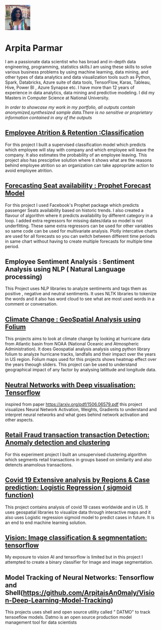 
![](/images/githubprofile.jpeg) 

# Arpita Parmar

I am a passionate data scientist who has broad and in-depth data engineering, programming, statistics skills.I am using these skills to solve various business problems by using machine learning, data mining, and other types of data analytics and data visualization tools such as Python, Spark, Databricks, Azure suite of data tools, TensorFlow, Karas, Tableau, Hive, Power BI , Azure Synapse etc. 
I have more than 12 years of experience in data analytics, data mining and predictive modeling. I did my Masters in Computer Science at National University.

*In order to showcase my work in my portfolio, all outputs contain anonymized,synthesized sample data.There is no sensitive or proprietary information contained in any of the outputs*

## [Employee Atrition & Retention :Classification]()

For this project I built a supervised classification model which predicts which employee will stay with company and which employee will leave the company. It also estimates the probability of an employee leaving. This project also has presciptive solution where it shows what are the reasons behind employee atrition so an organization can take appropriate action to avoid employee atrition. 

## [Forecasting Seat availability : Prophet Forecast Model](https://github.com/ArpitaisAn0maly/Machine-Learning-Forecasting)

For this project I used Facebook's Prophet package which predicts passenger Seats availability based on historic trends. I also created a flavour of algorithm where it predicts availability by different category in a loop. I added extra regressors for missing dates/data so model is not underfitting. These same extra regressors can be used for other variables so same code can be used for multivariate analysis. Plotly intercative charts are used for all forecasts so you can switch between different time periods in same chart without having to create multiple forecasts for multiple time period.

## Employee Sentiment Analysis : Sentiment Analysis using NLP ( Natural Language processing)

This Project uses NLP libraries to analyze sentiments and tags them as positive , negative and neutral sentiments. It uses NLTK libraries to tokenize the words and it also has word cloud to see what are most used words in a comment or conversation.

## [Climate Change : GeoSpatial Analysis using Folium](https://github.com/ArpitaisAn0maly/GeospatialAnalysis_Folium)

This projects aims to look at climate change by looking at hurricane data from Atlantic basin from NOAA (National Oceanic and Atmospheric Administration). It does Geospatial analysis analysis using python library folium to analyze hurricane tracks, landfalls and their impact over the years in US region. Folium maps used for this projects shows heatmap effect over the years theough sliders. This project can be used to understand geographical impact of any factor by analysing latittude and longitude data. 

## [Neutral Networks with Deep visualisation: Tensorflow](https://github.com/ArpitaisAn0maly/Vision_Deep_Learning_Visulisation)

inspired from paper https://arxiv.org/pdf/1506.06579.pdf this project visualizes Neural Network Activation, Weights, Gradients to understand and interpret neural networks and what goes behind network activation and other aspects.


## [Retail Fraud transaction transaction Detection: Anomaly detection and clustering](https://github.com/ArpitaisAn0maly/Machine-Learning-AnomalyDetection)

For this experiment project I built an unsupervised clustering algorithm which segments retail transactions in groups based on similarity and also detencts anamolous transactions.

## [Covid 19 Extensive analysis by Regions & Case prediction: Logistic Regression ( sigmoid function)](https://github.com/ArpitaisAn0maly/Machine-Learning-Covid19)

This project contains analysis of covid 19 cases worldwide and in US. It uses geospatial libraries to visualize data through interactive maps and it also uses Logistic regression sigmoid model to predict cases in future. It is an end to end machine learning solution.

## [Vision: Image classification & segmnentation: tensorflow](https://github.com/ArpitaisAn0maly/Vision-Cnn_Segmentation)

My exposure to vision AI and tensorflow is limited but in this project I attempted to create a binary classifier for Image and image segmentation.

## Model Tracking of Neural Networks: Tensorflow and Shell(https://github.com/ArpitaisAn0maly/Vision-Deep-Learning-Model-Tracking)
This projects uses shell and open source utility called " DATMO" to track tensoeflow models. Datmo is an open source production model management tool for data scientists








<!---
ArpitaisAn0maly/ArpitaisAn0maly is a ✨ special ✨ repository because its `README.md` (this file) appears on your GitHub profile.
You can click the Preview link to take a look at your changes.
--->

